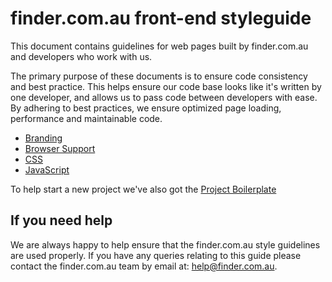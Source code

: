 # finder.com.au front-end styleguide

This document contains guidelines for web pages built by finder.com.au and developers who work with us.

The primary purpose of these documents is to ensure code consistency and best practice. This helps ensure our code base looks like it's written by one developer, and allows us to pass code between developers with ease. By adhering to best practices, we ensure optimized page loading, performance and maintainable code.

* [Branding](./pages/branding.md)
* [Browser Support](./pages/browser-support.md)
* [CSS](./pages/css.md)
* [JavaScript](./pages/js.md)

To help start a new project we've also got the [Project Boilerplate](https://github.com/finderau/project-boilerplate)

## If you need help

We are always happy to help ensure that the finder.com.au style guidelines are used properly. If you have any queries relating to this guide please contact the finder.com.au team by email at: help@finder.com.au.

